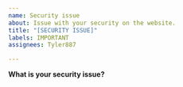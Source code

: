 ```yaml
---
name: Security issue
about: Issue with your security on the website.
title: "[SECURITY ISSUE]"
labels: IMPORTANT
assignees: Tyler887

---
```


**What is your security issue?**

<!-- Please do not change anything except above! Notifying me with @Tyler887 -->
